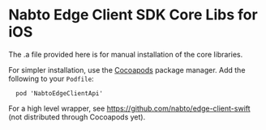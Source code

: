 # Nabto Edge Client SDK Core Libs for iOS

The .a file provided here is for manual installation of the core libraries.

For simpler installation, use the [Cocoapods](https://cocoapods.org/) package manager. Add the following to your `Podfile`:

```
  pod 'NabtoEdgeClientApi'
```

For a high level wrapper, see https://github.com/nabto/edge-client-swift (not distributed through Cocoapods yet).